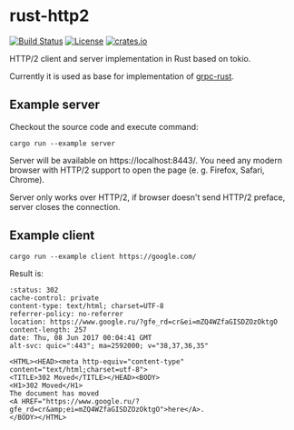 # rust-http2

<!-- https://travis-ci.org/stepancheg/rust-http2.png -->
[![Build Status](https://img.shields.io/travis/stepancheg/rust-http2.svg)](https://travis-ci.org/stepancheg/rust-http2)
[![License](https://img.shields.io/crates/l/httpbis.svg)](https://github.com/stepancheg/rust-http2/blob/master/LICENSE.txt)
[![crates.io](https://img.shields.io/crates/v/httpbis.svg)](https://crates.io/crates/httpbis) 

HTTP/2 client and server implementation in Rust based on tokio.

Currently it is used as base for implementation of [grpc-rust](https://github.com/stepancheg/grpc-rust).

## Example server

Checkout the source code and execute command:

```
cargo run --example server
```

Server will be available on https://localhost:8443/.
You need any modern browser with HTTP/2 support to open the page (e. g. Firefox, Safari, Chrome).

Server only works over HTTP/2, if browser doesn't send HTTP/2 preface, server closes the connection.

## Example client

```
cargo run --example client https://google.com/
```

Result is:

```
:status: 302
cache-control: private
content-type: text/html; charset=UTF-8
referrer-policy: no-referrer
location: https://www.google.ru/?gfe_rd=cr&ei=mZQ4WZfaGISDZOzOktgO
content-length: 257
date: Thu, 08 Jun 2017 00:04:41 GMT
alt-svc: quic=":443"; ma=2592000; v="38,37,36,35"

<HTML><HEAD><meta http-equiv="content-type" content="text/html;charset=utf-8">
<TITLE>302 Moved</TITLE></HEAD><BODY>
<H1>302 Moved</H1>
The document has moved
<A HREF="https://www.google.ru/?gfe_rd=cr&amp;ei=mZQ4WZfaGISDZOzOktgO">here</A>.
</BODY></HTML>
```
